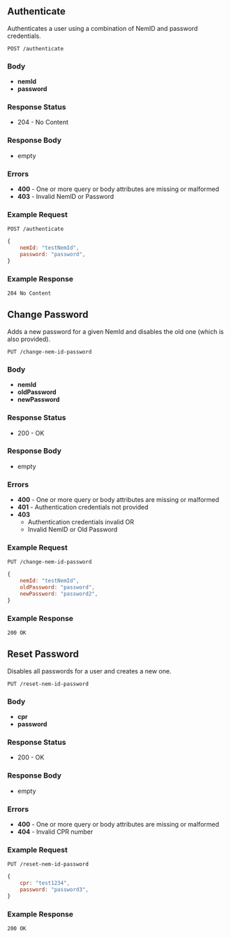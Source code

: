 ## Authenticate
Authenticates a user using a combination of
NemID and password credentials.

`POST /authenticate`

### Body
- **nemId**
- **password**

### Response Status
- 204 - No Content

### Response Body
- empty

### Errors
- **400** - One or more query or body attributes are missing or malformed
- **403** - Invalid NemID or Password

### Example Request
`POST /authenticate`

```javascript
{
    nemId: "testNemId",
    password: "password",
}
```

### Example Response
`204 No Content`

## Change Password
Adds a new password for a given NemId and disables the 
old one (which is also provided).

`PUT /change-nem-id-password`

### Body
- **nemId**
- **oldPassword**
- **newPassword**

### Response Status
- 200 - OK

### Response Body
- empty

### Errors
- **400** - One or more query or body attributes are missing or malformed
- **401** - Authentication credentials not provided
- **403**   
    - Authentication credentials invalid OR
    - Invalid NemID or Old Password

### Example Request
`PUT /change-nem-id-password`

```javascript
{
    nemId: "testNemId",
    oldPassword: "password",
    newPassword: "password2",
}
```

### Example Response
`200 OK`

## Reset Password
Disables all passwords for a user and
creates a new one.

`PUT /reset-nem-id-password`

### Body
- **cpr**
- **password**

### Response Status
- 200 - OK

### Response Body
- empty

### Errors
- **400** - One or more query or body attributes are missing or malformed
- **404** - Invalid CPR number

### Example Request
`PUT /reset-nem-id-password`

```javascript
{
    cpr: "test1234",
    password: "password3",
}
```

### Example Response
`200 OK`
